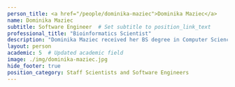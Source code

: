 ```yaml
---
person_title: <a href="/people/dominika-maziec">Dominika Maziec</a>
name: Dominika Maziec
subtitle: Software Engineer  # Set subtitle to position_link_text
professional_title: "Bioinformatics Scientist"
description: "Dominika Maziec received her BS degree in Computer Science at the Warsaw University of Technology in 2021. Dominika currently works in Park Lab, where she focuses on the implementation of systems for identification and interpretation of genetic variants within the Clinical Genome Analysis Platform (CGAP)."
layout: person
academic: 5  # Updated academic field
image: ./img/dominika-maziec.jpg
hide_footer: true
position_category: Staff Scientists and Software Engineers
---
```

